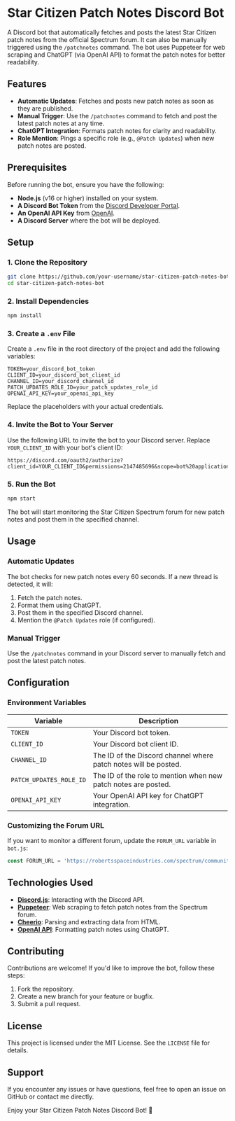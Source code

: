 # Star Citizen Patch Notes Discord Bot

A Discord bot that automatically fetches and posts the latest Star Citizen patch notes from the official Spectrum forum. It can also be manually triggered using the `/patchnotes` command. The bot uses Puppeteer for web scraping and ChatGPT (via OpenAI API) to format the patch notes for better readability.

## Features

- **Automatic Updates**: Fetches and posts new patch notes as soon as they are published.
- **Manual Trigger**: Use the `/patchnotes` command to fetch and post the latest patch notes at any time.
- **ChatGPT Integration**: Formats patch notes for clarity and readability.
- **Role Mention**: Pings a specific role (e.g., `@Patch Updates`) when new patch notes are posted.

## Prerequisites

Before running the bot, ensure you have the following:

- **Node.js** (v16 or higher) installed on your system.
- **A Discord Bot Token** from the [Discord Developer Portal](https://discord.com/developers/applications).
- **An OpenAI API Key** from [OpenAI](https://platform.openai.com/signup/).
- **A Discord Server** where the bot will be deployed.

## Setup

### 1. Clone the Repository

```bash
git clone https://github.com/your-username/star-citizen-patch-notes-bot.git
cd star-citizen-patch-notes-bot
```

### 2. Install Dependencies

```bash
npm install
```

### 3. Create a `.env` File

Create a `.env` file in the root directory of the project and add the following variables:

```env
TOKEN=your_discord_bot_token
CLIENT_ID=your_discord_bot_client_id
CHANNEL_ID=your_discord_channel_id
PATCH_UPDATES_ROLE_ID=your_patch_updates_role_id
OPENAI_API_KEY=your_openai_api_key
```

Replace the placeholders with your actual credentials.

### 4. Invite the Bot to Your Server

Use the following URL to invite the bot to your Discord server. Replace `YOUR_CLIENT_ID` with your bot's client ID:

```plaintext
https://discord.com/oauth2/authorize?client_id=YOUR_CLIENT_ID&permissions=2147485696&scope=bot%20applications.commands
```

### 5. Run the Bot

```bash
npm start
```

The bot will start monitoring the Star Citizen Spectrum forum for new patch notes and post them in the specified channel.

## Usage

### Automatic Updates

The bot checks for new patch notes every 60 seconds. If a new thread is detected, it will:

1. Fetch the patch notes.
2. Format them using ChatGPT.
3. Post them in the specified Discord channel.
4. Mention the `@Patch Updates` role (if configured).

### Manual Trigger

Use the `/patchnotes` command in your Discord server to manually fetch and post the latest patch notes.

## Configuration

### Environment Variables

| Variable                | Description                                                     |
|-------------------------|-----------------------------------------------------------------|
| `TOKEN`                | Your Discord bot token.                                        |
| `CLIENT_ID`            | Your Discord bot client ID.                                    |
| `CHANNEL_ID`           | The ID of the Discord channel where patch notes will be posted.|
| `PATCH_UPDATES_ROLE_ID`| The ID of the role to mention when new patch notes are posted.  |
| `OPENAI_API_KEY`       | Your OpenAI API key for ChatGPT integration.                   |

### Customizing the Forum URL

If you want to monitor a different forum, update the `FORUM_URL` variable in `bot.js`:

```javascript
const FORUM_URL = 'https://robertsspaceindustries.com/spectrum/community/SC/forum/190048';
```

## Technologies Used

- **[Discord.js](https://discord.js.org/)**: Interacting with the Discord API.
- **[Puppeteer](https://pptr.dev/)**: Web scraping to fetch patch notes from the Spectrum forum.
- **[Cheerio](https://cheerio.js.org/)**: Parsing and extracting data from HTML.
- **[OpenAI API](https://openai.com/)**: Formatting patch notes using ChatGPT.

## Contributing

Contributions are welcome! If you'd like to improve the bot, follow these steps:

1. Fork the repository.
2. Create a new branch for your feature or bugfix.
3. Submit a pull request.

## License

This project is licensed under the MIT License. See the `LICENSE` file for details.

## Support

If you encounter any issues or have questions, feel free to open an issue on GitHub or contact me directly.

Enjoy your Star Citizen Patch Notes Discord Bot! 🚀
